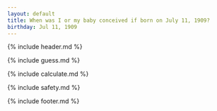 ```yaml
---
layout: default
title: When was I or my baby conceived if born on July 11, 1909?
birthday: Jul 11, 1909
---
```


{% include header.md %}

{% include guess.md %}

{% include calculate.md %}

{% include safety.md %}

{% include footer.md %}



